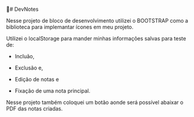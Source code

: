 📕# DevNotes 

Nesse projeto de bloco de desenvolvimento utilizei o  BOOTSTRAP como a biblioteca para implemantar ícones em meu projeto.

Utilizei o localStorage para mander minhas informações salvas para teste de:

* Incluão,

* Exclusão e,

* Edição de notas e

* Fixação de uma nota principal.

Nesse projeto também  coloquei um botão aonde será possível abaixar o PDF das notas criadas.